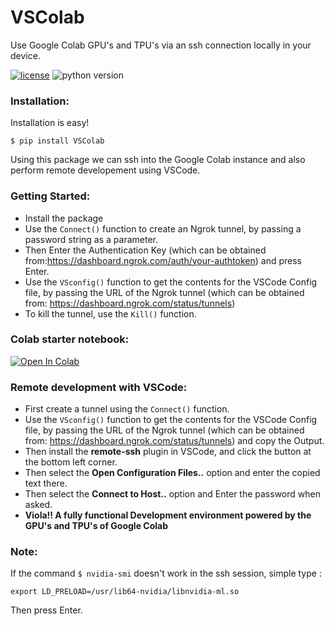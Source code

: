 
# VSColab
Use Google Colab GPU's and TPU's via an ssh connection locally in your device.

[![license](https://img.shields.io/badge/license-MIT-blue.svg)](/LICENSE)
![python version](https://img.shields.io/badge/python-3.6%2C3.7%2C3.8-blue?logo=python)


### Installation:
Installation is easy!
```
$ pip install VSColab
```
Using this package we can ssh into the Google Colab instance and also perform remote developement using VSCode.

### Getting Started:
- Install the package
- Use the `Connect()` function to create an Ngrok tunnel, by passing a password string as a parameter.
- Then Enter the Authentication Key (which can be obtained from:https://dashboard.ngrok.com/auth/your-authtoken) and press Enter.
- Use the `VSconfig()` function to get the contents for the VSCode Config file, by passing the URL of the Ngrok tunnel (which can be obtained from: https://dashboard.ngrok.com/status/tunnels)
- To kill the tunnel, use the `Kill()` function.

### Colab starter notebook: 
[![Open In Colab](https://colab.research.google.com/assets/colab-badge.svg)](https://colab.research.google.com/github/abhishekkrthakur/colabcode/blob/master/colab_starter.ipynb)

### Remote development with VSCode:
- First create a tunnel using the `Connect()` function.
- Use the `VSconfig()` function to get the contents for the VSCode Config file, by passing the URL of the Ngrok tunnel (which can be obtained from: https://dashboard.ngrok.com/status/tunnels) and copy the Output.
- Then install the **remote-ssh** plugin in VSCode, and click the button at the bottom left corner. 
- Then select the __Open Configuration Files..__ option and enter the copied text there.
- Then select the __Connect to Host..__ option and Enter the password when asked.
- __Viola!! A fully functional Development environment powered by the GPU's and TPU's of Google Colab__


### Note:
If the command `$ nvidia-smi` doesn't work in the ssh session, simple type :
```
export LD_PRELOAD=/usr/lib64-nvidia/libnvidia-ml.so
```
Then press Enter.